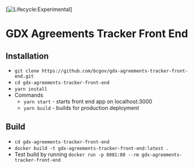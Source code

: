 [![Lifecycle:Experimental](https://img.shields.io/badge/Lifecycle-Experimental-339999)]

# GDX Agreements Tracker Front End

## Installation
* ```git clone https://github.com/bcgov/gdx-agreements-tracker-front-end.git```
* ```cd gdx-agreements-tracker-front-end```
* ```yarn install```
* Commands
    * ```yarn start``` - starts front end app on localhost:3000
    * ```yarn build``` - builds for production deployment

## Build
* ```cd gdx-agreements-tracker-front-end```
* ```docker build -t gdx-agreements-tracker-front-end:latest .```
* Test build by running ```docker run -p 8081:80 --rm gdx-agreements-tracker-front-end```